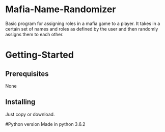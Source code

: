# Mafia-Name-Randomizer
Basic program for assigning roles in a mafia game to a player. It takes in a certain set of names and roles as defined by the user
and then randomly assigns them to each other.

# Getting-Started

## Prerequisites
None

## Installing
Just copy or download.

#Python version
Made in python 3.6.2
